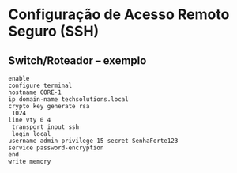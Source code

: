 # Configuração de Acesso Remoto Seguro (SSH)

## Switch/Roteador – exemplo
```
enable
configure terminal
hostname CORE-1
ip domain-name techsolutions.local
crypto key generate rsa
 1024
line vty 0 4
 transport input ssh
 login local
username admin privilege 15 secret SenhaForte123
service password-encryption
end
write memory
```
